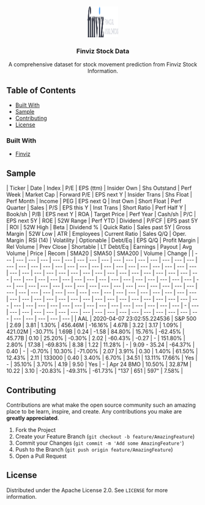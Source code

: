 <!-- PROJECT LOGO -->
<br />
<p align="center">
  <a href="https://github.com/LouisKlimek/Finviz-Stock-Data">
    <img src="logo.png" alt="Finviz Stock Data" width="80" height="80">
  </a>

  <h3 align="center">Finviz Stock Data</h3>

  <p align="center">
    A comprehensive dataset for stock movement prediction from Finviz Stock Information.
    <br />
  </p>
</p>



<!-- TABLE OF CONTENTS -->
## Table of Contents

* [Built With](#built-with)
* [Sample](#sample)
* [Contributing](#contributing)
* [License](#license)



### Built With
* [Finviz](https://finviz.com/)


<!-- SAMPLE -->
## Sample
| Ticker | Date | Index | P/E | EPS (ttm) | Insider Own | Shs Outstand | Perf Week | Market Cap | Forward P/E | EPS next Y | Insider Trans | Shs Float | Perf Month | Income | PEG | EPS next Q | Inst Own | Short Float | Perf Quarter | Sales | P/S | EPS this Y | Inst Trans | Short Ratio | Perf Half Y | Book/sh | P/B | EPS next Y | ROA | Target Price | Perf Year | Cash/sh | P/C | EPS next 5Y | ROE | 52W Range | Perf YTD | Dividend | P/FCF | EPS past 5Y | ROI | 52W High | Beta | Dividend % | Quick Ratio | Sales past 5Y | Gross Margin | 52W Low | ATR | Employees | Current Ratio | Sales Q/Q | Oper. Margin | RSI (14) | Volatility | Optionable | Debt/Eq | EPS Q/Q | Profit Margin | Rel Volume | Prev Close | Shortable | LT Debt/Eq | Earnings | Payout | Avg Volume | Price | Recom | SMA20 | SMA50 | SMA200 | Volume | Change | 
 | --- | --- | --- | --- | --- | --- | --- | --- | --- | --- | --- | --- | --- | --- | --- | --- | --- | --- | --- | --- | --- | --- | --- | --- | --- | --- | --- | --- | --- | --- | --- | --- | --- | --- | --- | --- | --- | --- | --- | --- | --- | --- | --- | --- | --- | --- | --- | --- | --- | --- | --- | --- | --- | --- | --- | --- | --- | --- | --- | --- | --- | --- | --- | --- | --- | --- | --- | --- | --- | --- | --- | --- | --- | --- | --- | --- | --- | --- | --- | --- | --- | --- | --- | --- | --- | --- | --- | --- | --- | --- | --- | --- | --- | --- | --- | --- | --- | --- | --- | --- | --- | --- | --- | --- | --- | --- | --- | --- | --- | --- | --- | --- | --- | --- | --- | --- | --- | --- | --- | --- | --- | --- | --- | --- | --- | - | --- | --- | --- | --- | --- | --- | --- | --- | --- | --- | --- | --- | --- | --- | --- | --- | --- | --- | --- | --- | --- | --- | 
 | AAL | 2020-04-07 23:02:55.224536 | S&P 500 | 2.69 | 3.81 | 1.30% | 456.46M | -16.16% | 4.67B | 3.22 | 3.17 | 1.09% | 421.02M | -30.71% | 1.69B | 0.24 | -1.58 | 84.80% | 15.76% | -62.45% | 45.77B | 0.10 | 25.20% | -0.30% | 2.02 | -60.43% | -0.27 | - | 151.80% | 2.80% | 17.38 | -69.83% | 8.38 | 1.22 | 11.28% | - | 9.09 - 35.24 | -64.37% | 0.40 | - | -0.70% | 10.30% | -71.00% | 2.07 | 3.91% | 0.30 | 1.40% | 61.50% | 12.43% | 2.11 | 133000 | 0.40 | 3.40% | 6.70% | 34.51 | 13.11% 17.66% | Yes | - | 35.10% | 3.70% | 4.19 | 9.50 | Yes | - | Apr 24 BMO | 10.50% | 32.87M | 10.22 | 3.10 | -20.83% | -49.31% | -61.73% | "137 | 651 | 597" | 7.58% | 



<!-- CONTRIBUTING -->
## Contributing

Contributions are what make the open source community such an amazing place to be learn, inspire, and create. Any contributions you make are **greatly appreciated**.

1. Fork the Project
2. Create your Feature Branch (`git checkout -b feature/AmazingFeature`)
3. Commit your Changes (`git commit -m 'Add some AmazingFeature'`)
4. Push to the Branch (`git push origin feature/AmazingFeature`)
5. Open a Pull Request



<!-- LICENSE -->
## License

Distributed under the Apache License 2.0. See `LICENSE` for more information.
